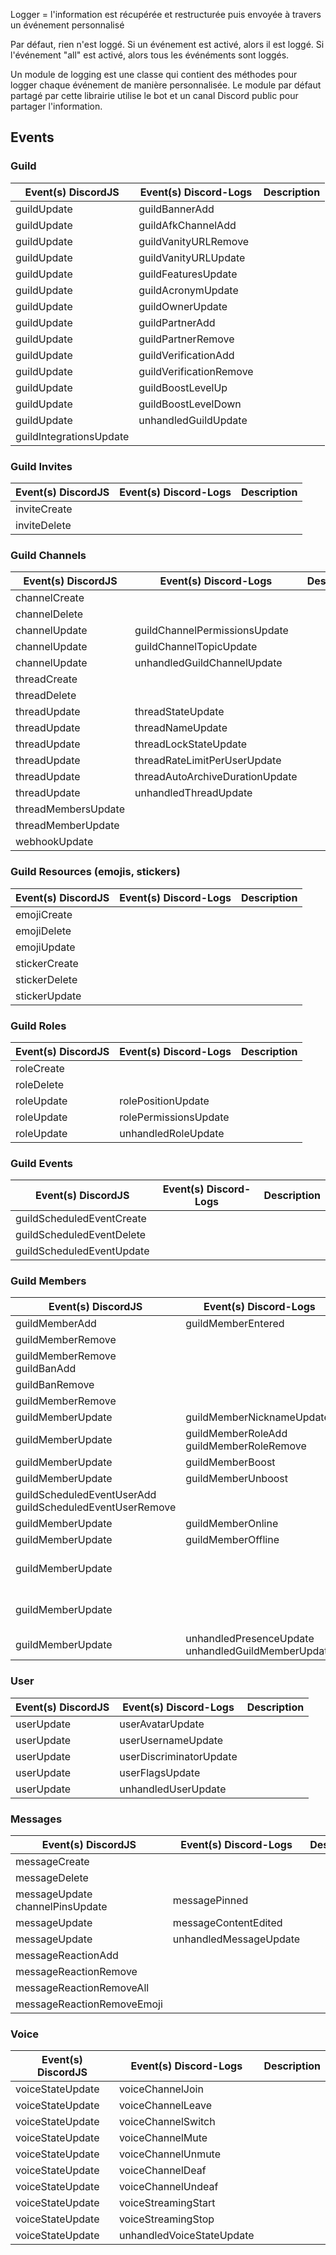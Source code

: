 Logger = l'information est récupérée et restructurée puis envoyée à travers un événement personnalisé

Par défaut, rien n'est loggé.
Si un événement est activé, alors il est loggé.
Si l'événement "all" est activé, alors tous les événéments sont loggés.

Un module de logging est une classe qui contient des méthodes pour logger chaque événement de manière personnalisée. Le module par défaut partagé par cette librairie utilise le bot et un canal Discord public pour partager l'information.

## Events

### Guild

| Event(s) DiscordJS      | Event(s) Discord-Logs   | Description |
| ----------------------- | ----------------------- | ----------- |
| guildUpdate             | guildBannerAdd          |             |
| guildUpdate             | guildAfkChannelAdd      |             |
| guildUpdate             | guildVanityURLRemove    |             |
| guildUpdate             | guildVanityURLUpdate    |             |
| guildUpdate             | guildFeaturesUpdate     |             |
| guildUpdate             | guildAcronymUpdate      |             |
| guildUpdate             | guildOwnerUpdate        |             |
| guildUpdate             | guildPartnerAdd         |             |
| guildUpdate             | guildPartnerRemove      |             |
| guildUpdate             | guildVerificationAdd    |             |
| guildUpdate             | guildVerificationRemove |             |
| guildUpdate             | guildBoostLevelUp       |             |
| guildUpdate             | guildBoostLevelDown     |             |
| guildUpdate             | unhandledGuildUpdate    |             |
| guildIntegrationsUpdate |                         |             |

### Guild Invites

| Event(s) DiscordJS | Event(s) Discord-Logs | Description |
| ------------------ | --------------------- | ----------- |
| inviteCreate       |                       |             |
| inviteDelete       |                       |             |

### Guild Channels

| Event(s) DiscordJS  | Event(s) Discord-Logs           | Description |
| ------------------- | ------------------------------- | ----------- |
| channelCreate       |                                 |             |
| channelDelete       |                                 |             |
| channelUpdate       | guildChannelPermissionsUpdate   |             |
| channelUpdate       | guildChannelTopicUpdate         |             |
| channelUpdate       | unhandledGuildChannelUpdate     |             |
| threadCreate        |                                 |             |
| threadDelete        |                                 |             |
| threadUpdate        | threadStateUpdate               |             |
| threadUpdate        | threadNameUpdate                |             |
| threadUpdate        | threadLockStateUpdate           |             |
| threadUpdate        | threadRateLimitPerUserUpdate    |             |
| threadUpdate        | threadAutoArchiveDurationUpdate |             |
| threadUpdate        | unhandledThreadUpdate           |             |
| threadMembersUpdate |                                 |             |
| threadMemberUpdate  |                                 |             |
| webhookUpdate       |                                 |             |

### Guild Resources (emojis, stickers)

| Event(s) DiscordJS | Event(s) Discord-Logs | Description |
| ------------------ | --------------------- | ----------- |
| emojiCreate        |                       |             |
| emojiDelete        |                       |             |
| emojiUpdate        |                       |             |
| stickerCreate      |                       |             |
| stickerDelete      |                       |             |
| stickerUpdate      |                       |             |

### Guild Roles

| Event(s) DiscordJS | Event(s) Discord-Logs | Description |
| ------------------ | --------------------- | ----------- |
| roleCreate         |                       |             |
| roleDelete         |                       |             |
| roleUpdate         | rolePositionUpdate    |             |
| roleUpdate         | rolePermissionsUpdate |             |
| roleUpdate         | unhandledRoleUpdate   |             |

### Guild Events

| Event(s) DiscordJS        | Event(s) Discord-Logs | Description |
| ------------------------- | --------------------- | ----------- |
| guildScheduledEventCreate |                       |             |
| guildScheduledEventDelete |                       |             |
| guildScheduledEventUpdate |                       |             |

### Guild Members

| Event(s) DiscordJS                                          | Event(s) Discord-Logs                                 | Description                 |
| ----------------------------------------------------------- | ----------------------------------------------------- | --------------------------- |
| guildMemberAdd                                              | guildMemberEntered                                    |                             |
| guildMemberRemove                                           |                                                       | kick                        |
| guildMemberRemove<br>guildBanAdd                            |                                                       | ban                         |
| guildBanRemove                                              |                                                       | unban                       |
| guildMemberRemove                                           |                                                       | leave                       |
| guildMemberUpdate                                           | guildMemberNicknameUpdate                             |                             |
| guildMemberUpdate                                           | guildMemberRoleAdd<br>guildMemberRoleRemove           | role:\<id>                  |
| guildMemberUpdate                                           | guildMemberBoost                                      |                             |
| guildMemberUpdate                                           | guildMemberUnboost                                    |                             |
| guildScheduledEventUserAdd<br>guildScheduledEventUserRemove |                                                       | event:\<id>                 |
| guildMemberUpdate                                           | guildMemberOnline                                     |                             |
| guildMemberUpdate                                           | guildMemberOffline                                    |                             |
| guildMemberUpdate                                           |                                                       | member accepted guild rules |
| guildMemberUpdate                                           |                                                       | member got timed out        |
| guildMemberUpdate                                           | unhandledPresenceUpdate<br>unhandledGuildMemberUpdate |                             |

### User

| Event(s) DiscordJS | Event(s) Discord-Logs   | Description |
| ------------------ | ----------------------- | ----------- |
| userUpdate         | userAvatarUpdate        |             |
| userUpdate         | userUsernameUpdate      |             |
| userUpdate         | userDiscriminatorUpdate |             |
| userUpdate         | userFlagsUpdate         |             |
| userUpdate         | unhandledUserUpdate     |             |

### Messages

| Event(s) DiscordJS                 | Event(s) Discord-Logs  | Description |
| ---------------------------------- | ---------------------- | ----------- |
| messageCreate                      |                        |             |
| messageDelete                      |                        |             |
| messageUpdate<br>channelPinsUpdate | messagePinned          |             |
| messageUpdate                      | messageContentEdited   |             |
| messageUpdate                      | unhandledMessageUpdate |             |
| messageReactionAdd                 |                        |             |
| messageReactionRemove              |                        |             |
| messageReactionRemoveAll           |                        |             |
| messageReactionRemoveEmoji         |                        |             |

### Voice

| Event(s) DiscordJS | Event(s) Discord-Logs     | Description |
| ------------------ | ------------------------- | ----------- |
| voiceStateUpdate   | voiceChannelJoin          |             |
| voiceStateUpdate   | voiceChannelLeave         |             |
| voiceStateUpdate   | voiceChannelSwitch        |             |
| voiceStateUpdate   | voiceChannelMute          |             |
| voiceStateUpdate   | voiceChannelUnmute        |             |
| voiceStateUpdate   | voiceChannelDeaf          |             |
| voiceStateUpdate   | voiceChannelUndeaf        |             |
| voiceStateUpdate   | voiceStreamingStart       |             |
| voiceStateUpdate   | voiceStreamingStop        |             |
| voiceStateUpdate   | unhandledVoiceStateUpdate |             |
